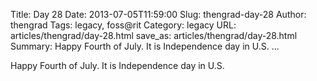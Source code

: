 Title: Day 28
Date: 2013-07-05T11:59:00
Slug: thengrad-day-28
Author: thengrad
Tags: legacy, foss@rit
Category: legacy
URL: articles/thengrad/day-28.html
save_as: articles/thengrad/day-28.html
Summary: Happy Fourth of July. It is Independence day in U.S.   ... 

Happy Fourth of July. It is Independence day in U.S.

